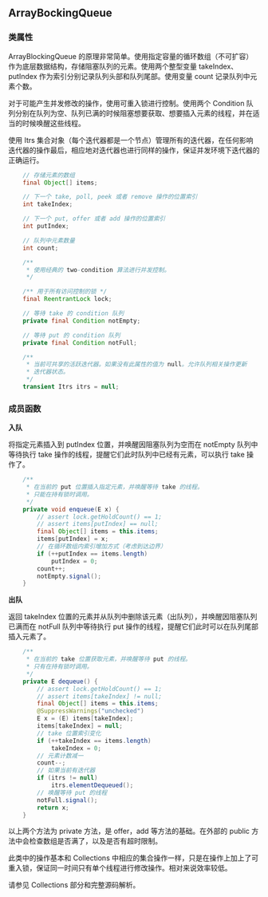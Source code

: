 ﻿## ArrayBockingQueue


### 类属性

ArrayBlockingQueue 的原理非常简单。使用指定容量的循环数组（不可扩容）作为底层数据结构，存储阻塞队列的元素。使用两个整型变量 takeIndex、putIndex 作为索引分别记录队列头部和队列尾部。使用变量 count 记录队列中元素个数。

对于可能产生并发修改的操作，使用可重入锁进行控制。使用两个 Condition 队列分别在队列为空、队列已满的时候阻塞想要获取、想要插入元素的线程，并在适当的时候唤醒这些线程。

使用 Itrs 集合对象（每个迭代器都是一个节点）管理所有的迭代器，在任何影响迭代器的操作最后，相应地对迭代器也进行同样的操作，保证并发环境下迭代器的正确运行。

```java
    // 存储元素的数组
    final Object[] items;

    // 下一个 take, poll, peek 或者 remove 操作的位置索引
    int takeIndex;

    // 下一个 put, offer 或者 add 操作的位置索引
    int putIndex;

    // 队列中元素数量
    int count;

    /**
     * 使用经典的 two-condition 算法进行并发控制。
     */

    /** 用于所有访问控制的锁 */
    final ReentrantLock lock;

    // 等待 take 的 condition 队列
    private final Condition notEmpty;

    // 等待 put 的 condition 队列
    private final Condition notFull;

    /**
     * 当前可共享的活跃迭代器。如果没有此属性的值为 null。允许队列相关操作更新
     * 迭代器状态。
     */
    transient Itrs itrs = null;
```

### 成员函数

**入队**

将指定元素插入到 putIndex 位置，并唤醒因阻塞队列为空而在 notEmpty 队列中等待执行 take 操作的线程，提醒它们此时队列中已经有元素，可以执行 take 操作了。

```java
    /**
     * 在当前的 put 位置插入指定元素，并唤醒等待 take 的线程。
     * 只能在持有锁时调用。
     */
    private void enqueue(E x) {
        // assert lock.getHoldCount() == 1;
        // assert items[putIndex] == null;
        final Object[] items = this.items;
        items[putIndex] = x;
        // 在循环数组内索引增加方式（考虑到达边界）
        if (++putIndex == items.length)
            putIndex = 0;
        count++;
        notEmpty.signal();
    }
```

**出队**

返回 takeIndex 位置的元素并从队列中删除该元素（出队列），并唤醒因阻塞队列已满而在 notFull 队列中等待执行 put 操作的线程，提醒它们此时可以在队列尾部插入元素了。

```java
    /**
     * 在当前的 take 位置获取元素，并唤醒等待 put 的线程。
     * 只有在持有锁时调用。
     */
    private E dequeue() {
        // assert lock.getHoldCount() == 1;
        // assert items[takeIndex] != null;
        final Object[] items = this.items;
        @SuppressWarnings("unchecked")
        E x = (E) items[takeIndex];
        items[takeIndex] = null;
        // take 位置索引变化
        if (++takeIndex == items.length)
            takeIndex = 0;
        // 元素计数减一
        count--;
        // 如果当前有迭代器
        if (itrs != null)
            itrs.elementDequeued();
        // 唤醒等待 put 的线程
        notFull.signal();
        return x;
    }
```

以上两个方法为 private 方法，是 offer，add 等方法的基础。在外部的 public 方法中会检查数组是否满了，以及是否有超时限制。

此类中的操作基本和 Collections 中相应的集合操作一样，只是在操作上加上了可重入锁，保证同一时间只有单个线程进行修改操作。相对来说效率较低。

请参见 Collections 部分和完整源码解析。
